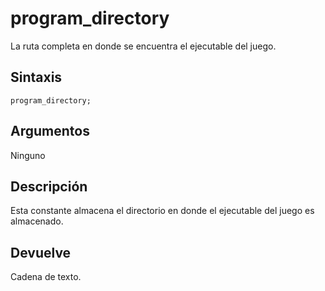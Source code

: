 # program_directory

La ruta completa en donde se encuentra el ejecutable del juego.

## Sintaxis

  
```gml  
program_directory;  
```  

## Argumentos

Ninguno

## Descripción

Esta constante almacena el directorio en donde el ejecutable del juego es almacenado.

## Devuelve

Cadena de texto.